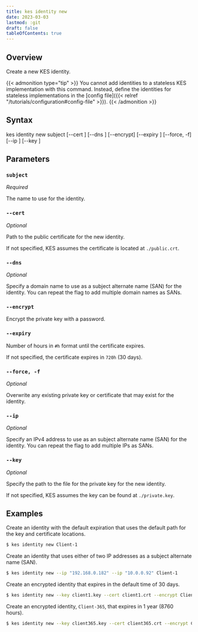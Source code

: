 ```yaml
---
title: kes identity new
date: 2023-03-03
lastmod: :git
draft: false
tableOfContents: true
---
```


## Overview

Create a new KES identity.

{{< admonition type="tip" >}}
You cannot add identities to a stateless KES implementation with this command.
Instead, define the identities for stateless implementations in the [config file]({{< relref "/tutorials/configuration#config-file" >}}).
{{< /admonition >}}

## Syntax

kes identity new
             subject
             [--cert <path>]
             [--dns <domain>]
             [--encrypt]
             [--expiry <duration>]
             [--force, -f]
             [--ip <ip>]
             [--key <path>]

## Parameters

### `subject`

_Required_

The name to use for the identity.

### `--cert`

_Optional_

Path to the public certificate for the new identity.

If not specified, KES assumes the certificate is located at `./public.crt`.

### `--dns`

_Optional_

Specify a domain name to use as a subject alternate name (SAN) for the identity.
You can repeat the flag to add multiple domain names as SANs.

### `--encrypt`

Encrypt the private key with a password.

### `--expiry`

Number of hours in `#h` format until the certificate expires.

If not specified, the certificate expires in `720h` (30 days).

### `--force, -f`

_Optional_

Overwrite any existing private key or certificate that may exist for the identity.

### `--ip`

_Optional_

Specify an IPv4 address to use as an subject alternate name (SAN) for the identity.
You can repeat the flag to add multiple IPs as SANs.

### `--key`

_Optional_

Specify the path to the file for the private key for the new identity.

If not specified, KES assumes the key can be found at `./private.key`.

## Examples

Create an identity with the default expiration that uses the default path for the key and certificate locations.

```sh {.copy}
$ kes identity new Client-1
```

Create an identity that uses either of two IP addresses as a subject alternate name (SAN).

```sh {.copy}
$ kes identity new --ip "192.168.0.182" --ip "10.0.0.92" Client-1
```

Create an encrypted identity that expires in the default time of 30 days.

```sh {.copy}
$ kes identity new --key client1.key --cert client1.crt --encrypt Client-1
```

Create an encrypted identity, `Client-365`, that expires in 1 year (8760 hours).

```sh {.copy}
$ kes identity new --key client365.key --cert client365.crt --encrypt Client-365 --expiry 8760h
```
